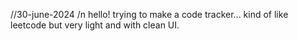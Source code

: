 
//30-june-2024 /n
hello! trying to make a code tracker... kind of like leetcode but very light and with clean UI.
